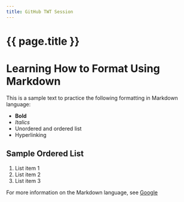 ```yaml
---
title: GitHub TWT Session
---
```


# {{ page.title }}


# Learning How to Format Using Markdown

This is a sample text to practice the following formatting in Markdown language:

-  **Bold**
-  _Italics_
-  Unordered and ordered list
-  Hyperlinking

## Sample Ordered List

1. List item 1
2. List item  2
3. List item 3

For more information on the Markdown language, see [Google](https://www.google.com)
